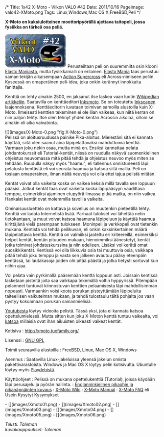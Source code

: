 /*
Title: 1x42 X-Moto - Viikon VALO #42
Date: 2011/10/16
Pageimage: valo42-XMoto.png
Tags: Linux,Windows,Mac OS X,FreeBSD,Peli
*/

**X-Moto on kaksiulotteinen moottoripyörällä ajettava taitopeli, jossa
fysiikka on tärkeä osa peliä.**

![](images/valo42-XMoto.png "fig:valo42-XMoto.png")
Perusteiltaan peli on suuremmilta osin
klooni [Elasto Maniasta](http://www.elastomania.com/), mutta
fysiikkamalli on erilainen. [Elasto
Mania](http://en.wikipedia.org/wiki/Elasto_Mania) taas perustuu saman
tekijän aikaisempaan [Action
Supercross](http://www.moposite.com/info_games_across.php) eli
Across-nimiseen peliin. Kyseessä on omaperäinen peli-idea, joka onkin
kerännyt innokkaita fanittajia.

Kenttiä on tehty ainakin 2500, en jaksanut itse laskea vaan luotin
[Wikipedian artikkeliin](http://en.wikipedia.org/wiki/X-Moto#Gameplay).
Saatavilla on kenttäeditori
[Inksmoto](http://wiki.xmoto.tuxfamily.org/index.php?title=Inksmoto-0.7.0).
Se on toteutettu [Inkscapen](http://fi.wikipedia.org/wiki/Inkscape)
laajennoksena. Kenttäeditorin luvataan toimivan samoilla alustoilla kuin
X-Moto. Ilmeisesti kenttien tekeminen ei ole liian vaikeaa, kun niitä
kerran on niin paljon tehty. Itse olen tehnyt yhden kentän Acrossin
aikoina, silloin se ainakin oli aika vaivatonta.
<div class="rightimage" markdown="1">
![](images/X-Moto-0.png "fig:X-Moto-0.png")
</div>
Pelissä on aloitusruudussa painike
Pika-aloitus. Mielestäni sitä ei kannata käyttää, siitä olen saanut aina
läpipelattavaksi mahdottomia kenttiä. Varmaan joku nekin osaa, mutta
minä en. Ensiksi kannattaa pelata johdantokurssit eli Tutorial-kentät,
niissä on ruudulla näkyvä suomenkielinen ohjeistus neuvomassa mitä pitää
tehdä ja ohjeistus neuvoo myös miten se tehdään. Ruudulla näkyy myös
"haamu", eli tallennus onnistuneesti läpi pelatusta kentästä eli voi
seurata haamua ja katsoa siitä mallia. Peli on tosiaan omaperäinen,
ilman näitä neuvoja voi olla ettei tajua pelistä mitään.

Kentät voivat olla vaikeita koska on vaikea keksiä millä tavalla sen
loppuun pääsisi. Jotkut kentät taas ovat vaikeita koska läpipääsyyn
vaadittava temppu, esimerkiksi ajaminen etupyörä ilmassa pitkä matka, on
niin vaikea. Hankalat kentät ovat molemmilla tavoilla vaikeita.

Ominaisuusluettelo on kattava ja sovellus on muutenkin pieteetillä
tehty. Kenttiä voi ladata Internetistä lisää. Parhaat tulokset voi
lähettää netin tietokantaan, ja muut voivat katsoa haamuna läpipeluun ja
käyttää haamua kirittäjänä vielä parempaan tulokseen. Moninpeli ja
verkkopeli ovat tietenkin mukana. Kentistä voi tehdä peilikuvan, eli
onkin kaksinkertainen määrä läpipelattavia kenttiä. Kenttiä on valmiiksi
jaoteltu eri kriteereillä, esimerkiksi helpot kentät, kentän pituuden
mukaan, hienoimmiksi äänestetyt, kentät jotka toimivat johdatuskurssina
ja niin edelleen. Lisäksi voi kerätä omat suosikkikentät. Kentissä voi
olla liikkuvia osia tai muuttuvia osia, vaikkapa pitää tehdä joku temppu
ja vasta sen jälkeen avautuu pääsy eteenpäin kentässä, tai lautakasoja
joiden ohi pitää päästä ja jotka tietysti sortuvat kun niihin ajaa.

Voi pelata vain pyrkimällä pääsemään kenttä loppuun asti. Joissain
kentissä lasketaan pisteitä joita saa vaikkapa tekemällä voltin
hyppyrissä. Pitempään pelanneet tuntuvat kiinnostuvan kenttien
pelaamisesta läpi mahdollisimman nopeasti. Varmaankin voisi koota
porukan pisteyttämään läpipeluita taiteellisen vaikutelman mukaan, ja
tehdä tulostaulu tältä pohjalta jos vaan pystyy kokoamaan porukan
samanmielisiä.

[Youtubesta](http://youtube.com) löytyy videoita pelistä. Tässä yksi,
jota ei kannata katsoa opettelumielessä. Mutta sitten kun joku X-Moton
kenttä tuntuu vaikealta, voi
[katsoa](http://www.youtube.com/watch?v=KIS6kyhtPB0) millaisia ovat ihan
aikuisten oikeasti vaikeat kentät.

Kotisivu
:   <http://xmoto.tuxfamily.org/>

Lisenssi
:   [GNU GPL](GNU_GPL)

Toimii seuraavilla alustoilla
:   FreeBSD, Linux, Mac OS X, Windows

Asennus
:   Saatavilla Linux-jakeluissa yleensä jakelun omista
    pakettivarastoista. Windows ja Mac OS X löytyy pelin kotisivulta.
    Ubuntulle löytyy myös
    [Playdebistä](http://www.playdeb.net/updates/ubuntu/11.04/?q=xmoto).

Käyttöohjeet
:   Pelissä on mukana opettelukenttiä (Tutorial), joissa käydään läpi
    perusajelu ja pyörän hallinta.
:   [Englanninkielinen pikaohje ja pikanäppäinten
    kuvaus](http://wiki.xmoto.tuxfamily.org/index.php?title=Manual)
:   [X-Moto Wiki](http://wiki.xmoto.tuxfamily.org)
:   [X-Moto
    Manual](http://wiki.xmoto.tuxfamily.org/index.php?title=Manual)
:   [X-Moto FAQ](http://wiki.xmoto.tuxfamily.org/index.php?title=Faq)
    eli Usein Kysytyt Kysymykset

<div class="psgallery" markdown="1">
- [](images/Xmoto01.png)
- [](images/Xmoto02.png)
- [](images/Xmoto03.png)
- [](images/Xmoto04.png)
- [](images/Xmoto05.png)
- [](images/Xmoto06.png)
</div>

*Teksti: Taleman* <br />
*kuvakaappaukset: Taleman*
